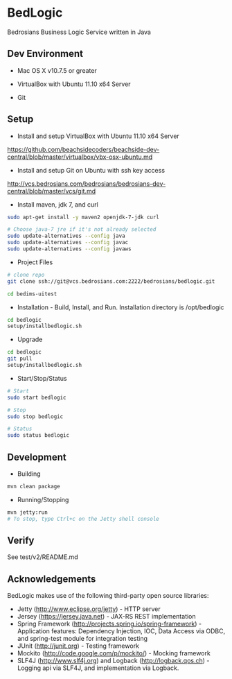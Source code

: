 BedLogic
=============

Bedrosians Business Logic Service written in Java


## Dev Environment

* Mac OS X v10.7.5 or greater

* VirtualBox with Ubuntu 11.10 x64 Server

* Git


## Setup

* Install and setup VirtualBox with Ubuntu 11.10 x64 Server

https://github.com/beachsidecoders/beachside-dev-central/blob/master/virtualbox/vbx-osx-ubuntu.md

* Install and setup Git on Ubuntu with ssh key access 

http://vcs.bedrosians.com/bedrosians/bedrosians-dev-central/blob/master/vcs/git.md

* Install maven, jdk 7, and curl

```sh
sudo apt-get install -y maven2 openjdk-7-jdk curl

# Choose java-7 jre if it's not already selected
sudo update-alternatives --config java
sudo update-alternatives --config javac
sudo update-alternatives --config javaws
```

* Project Files

```sh
# clone repo
git clone ssh://git@vcs.bedrosians.com:2222/bedrosians/bedlogic.git

cd bedims-uitest
```

* Installation - Build, Install, and Run. Installation directory is /opt/bedlogic

```sh
cd bedlogic
setup/installbedlogic.sh
```

* Upgrade

```sh
cd bedlogic
git pull
setup/installbedlogic.sh
```

* Start/Stop/Status

```sh
# Start
sudo start bedlogic

# Stop
sudo stop bedlogic

# Status
sudo status bedlogic
```

## Development

* Building

```sh
mvn clean package
```

* Running/Stopping

```sh
mvn jetty:run
# To stop, type Ctrl+c on the Jetty shell console
```

## Verify

See test/v2/README.md

## Acknowledgements
BedLogic makes use of the following third-party open source libraries:

* Jetty (http://www.eclipse.org/jetty) - HTTP server
* Jersey (https://jersey.java.net) - JAX-RS REST implementation
* Spring Framework (http://projects.spring.io/spring-framework) - Application features: Dependency Injection, IOC, Data Access via ODBC, and spring-test module for integration testing
* JUnit (http://junit.org) - Testing framework
* Mockito (http://code.google.com/p/mockito/) - Mocking framework
* SLF4J (http://www.slf4j.org) and Logback (http://logback.qos.ch) - Logging api via SLF4J, and implementation via Logback.
